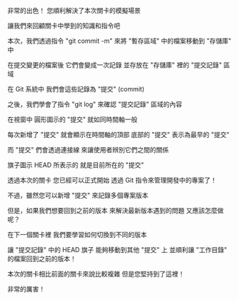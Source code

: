 非常的出色！
您順利解決了本次關卡的模擬場景

讓我們來回顧關卡中學到的知識和指令吧

本次，我們透過指令 "git commit -m"
來將 "暫存區域" 中的檔案移動到 "存儲庫" 中

在提交變更的檔案後
它們會變成一次記錄
並存放在 "存儲庫" 裡的 "提交記錄" 區域

在 Git 系統中
我們會這些記錄為 "提交" (commit)

之後，我們學會了指令 "git log" 
來確認 "提交記錄" 區域的內容

在視窗中
圓形圖示的 "提交" 就如同時間軸一般

每次新增了 "提交"
就會顯示在時間軸的頂部
底部的 "提交" 表示為最早的 "提交"

而 "提交" 們會透過連接線
來讓使用者辨別它們之間的關係

旗子圖示 HEAD 所表示的
就是目前所在的 "提交" 

透過本次的關卡
您已經可以正式開始
透過 Git 指令來管理開發中的專案了！

不過，雖然您可以新增 "提交"
來記錄多個專案版本

但是，如果我們想要回到之前的版本
來解決最新版本遇到的問題
又應該怎麼做呢？

在下一個關卡裡
我們要學習如何切換到不同的版本

讓 "提交記錄" 中的 HEAD 旗子
能夠移動到其他 "提交" 上
並順利讓 "工作目錄" 的檔案回到之前的版本！

本次的關卡相比前面的關卡來說比較複雜
但是您堅持到了這裡！

非常的厲害！


